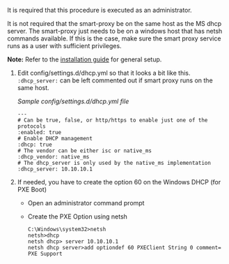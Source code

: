 It is required that this procedure is executed as an administrator.

It is not required that the smart-proxy be on the same host as the MS dhcp server. The smart-proxy just needs to be on a windows host that has netsh commands available. If this is the case, make sure the smart proxy service runs as a user with sufficient privileges.

__Note:__ Refer to the [installation guide](manuals/{{page.version}}/index.html#4.3.1SmartProxyInstallation) for general setup.

1. Edit config/settings.d/dhcp.yml so that it looks a bit like this. `:dhcp_server:` can be left commented out if smart proxy runs on the same host.

    _Sample config/settings.d/dhcp.yml file_

       ---
       # Can be true, false, or http/https to enable just one of the protocols
       :enabled: true
       # Enable DHCP management
       :dhcp: true
       # The vendor can be either isc or native_ms
       :dhcp_vendor: native_ms
       # The dhcp_server is only used by the native_ms implementation
       :dhcp_server: 10.10.10.1

2. If needed, you have to create the option 60 on the Windows DHCP (for PXE Boot)

    - Open an administrator command prompt
    - Create the PXE Option using netsh

          C:\Windows\system32>netsh
          netsh>dhcp
          netsh dhcp> server 10.10.10.1
          netsh dhcp server>add optiondef 60 PXEClient String 0 comment= PXE Support

